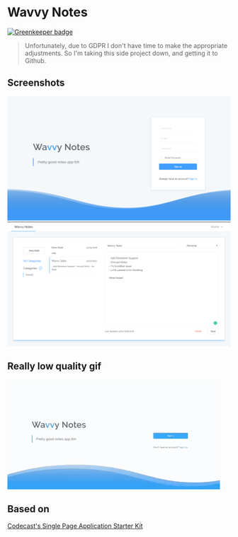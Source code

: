 # Wavvy Notes

[![Greenkeeper badge](https://badges.greenkeeper.io/dimitrisnl/wavvy-notes.svg)](https://greenkeeper.io/)

> Unfortunately, due to GDPR I don't have time to make the appropriate adjustments. So I'm taking this side project down, and getting it to Github.

## Screenshots

![preview](screens/abc.png)
![preview](screens/dfg.png)

## Really low quality gif

![preview](screens/demo2.gif)

## Based on
[Codecast's Single Page Application Starter Kit](https://github.com/codecasts/spa-starter-kit)